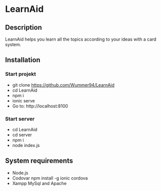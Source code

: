 # LearnAid

## Description
LearnAid helps you learn all the topics according to your ideas with a card system.


## Installation

### Start projekt
* git clone https://github.com/Wummer94/LearnAid
* cd LearnAid
* npm i
* ionic serve
* Go to: http://localhost:8100

### Start server 
* cd LearnAid
* cd server
* npm i
* node index.js


## System requirements
* Node.js
* Codovar npm install -g ionic cordova
* Xampp MySql and Apache
